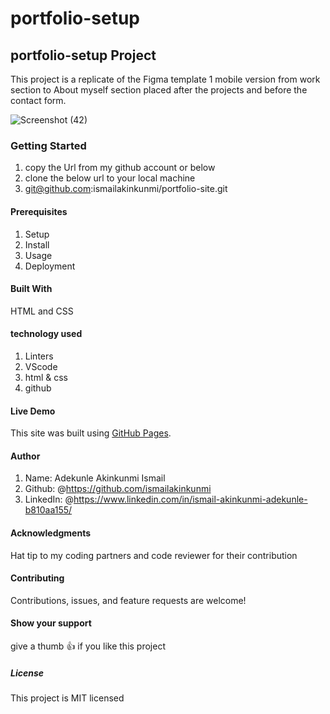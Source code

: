 # portfolio-setup

## portfolio-setup Project

This project is a replicate of the Figma template 1 mobile version from work section to
About myself section placed after the projects and before the contact form.

![Screenshot (42)](https://user-images.githubusercontent.com/37457094/143763222-d55d0dca-17fb-4ca2-9f4e-d03b17b44877.png)

### Getting Started

1. copy the Url from my github account or below
2. clone the below url to your local machine
3. git@github.com:ismailakinkunmi/portfolio-site.git

#### Prerequisites

1. Setup
2. Install
3. Usage
4. Deployment

#### Built With

HTML and CSS

#### technology used

1. Linters
2. VScode
3. html & css
4. github

#### Live Demo

This site was built using [GitHub Pages](http://127.0.0.1:5500/index.html/).

#### Author

1. Name: Adekunle Akinkunmi Ismail
2. Github: @<https://github.com/ismailakinkunmi>
3. LinkedIn: @<https://www.linkedin.com/in/ismail-akinkunmi-adekunle-b810aa155/>

#### Acknowledgments

Hat tip to my coding partners and code reviewer for their contribution

#### Contributing

Contributions, issues, and feature requests are welcome!

#### Show your support

give a thumb 👍 if you like this project

##### License

This project is MIT licensed
